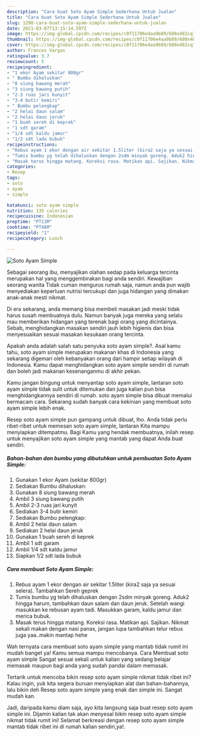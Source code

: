 ```yaml
---
description: "Cara buat Soto Ayam Simple Sederhana Untuk Jualan"
title: "Cara buat Soto Ayam Simple Sederhana Untuk Jualan"
slug: 1298-cara-buat-soto-ayam-simple-sederhana-untuk-jualan
date: 2021-03-07T13:15:14.597Z
image: https://img-global.cpcdn.com/recipes/c0f11706e4aa9b89/680x482cq70/soto-ayam-simple-foto-resep-utama.jpg
thumbnail: https://img-global.cpcdn.com/recipes/c0f11706e4aa9b89/680x482cq70/soto-ayam-simple-foto-resep-utama.jpg
cover: https://img-global.cpcdn.com/recipes/c0f11706e4aa9b89/680x482cq70/soto-ayam-simple-foto-resep-utama.jpg
author: Frances Vargas
ratingvalue: 3.7
reviewcount: 5
recipeingredient:
- "1 ekor Ayam sekitar 800gr"
- " Bumbu dihaluskan"
- "8 siung bawang merah"
- "3 siung bawang putih"
- "2-3 ruas jari kunyit"
- "3-4 butir kemiri"
- " Bumbu pelengkap"
- "2 helai daun salam"
- "2 helai daun jeruk"
- "1 buah sereh di keprek"
- "1 sdt garam"
- "1/4 sdt kaldu jamur"
- "1/2 sdt lada bubuk"
recipeinstructions:
- "Rebus ayam 1 ekor dengan air sekitar 1.5liter (kira2 saja ya sesuai selera). Tambahkan Sereh geprek"
- "Tumis bumbu yg telah dihaluskan dengan 2sdm minyak goreng. Aduk2 hingga harum, tambahkan daun salam dan daun jeruk. Setelah wangi masukkan ke rebusan ayam tadi. Masukkan garam, kaldu jamur dan merica bubuk."
- "Masak terus hingga matang. Koreksi rasa. Matikan api. Sajikan. Nikmat sekali makan dengan nasi panas, jangan lupa tambahkan telur rebus juga yaa..makin mantap hehe"
categories:
- Resep
tags:
- soto
- ayam
- simple

katakunci: soto ayam simple 
nutrition: 135 calories
recipecuisine: Indonesian
preptime: "PT13M"
cooktime: "PT46M"
recipeyield: "1"
recipecategory: Lunch

---
```



![Soto Ayam Simple](https://img-global.cpcdn.com/recipes/c0f11706e4aa9b89/680x482cq70/soto-ayam-simple-foto-resep-utama.jpg)

Sebagai seorang ibu, menyajikan olahan sedap pada keluarga tercinta merupakan hal yang menggembirakan bagi anda sendiri. Kewajiban seorang  wanita Tidak cuman mengurus rumah saja, namun anda pun wajib menyediakan keperluan nutrisi tercukupi dan juga hidangan yang dimakan anak-anak mesti nikmat.

Di era  sekarang, anda memang bisa membeli masakan jadi meski tidak harus susah membuatnya dulu. Namun banyak juga mereka yang selalu mau memberikan hidangan yang terenak bagi orang yang dicintainya. Sebab, menghidangkan masakan sendiri jauh lebih higienis dan bisa menyesuaikan sesuai masakan kesukaan orang tercinta. 



Apakah anda adalah salah satu penyuka soto ayam simple?. Asal kamu tahu, soto ayam simple merupakan makanan khas di Indonesia yang sekarang digemari oleh kebanyakan orang dari hampir setiap wilayah di Indonesia. Kamu dapat menghidangkan soto ayam simple sendiri di rumah dan boleh jadi makanan kesenanganmu di akhir pekan.

Kamu jangan bingung untuk menyantap soto ayam simple, lantaran soto ayam simple tidak sulit untuk ditemukan dan juga kalian pun bisa menghidangkannya sendiri di rumah. soto ayam simple bisa dibuat memalui bermacam cara. Sekarang sudah banyak cara kekinian yang membuat soto ayam simple lebih enak.

Resep soto ayam simple pun gampang untuk dibuat, lho. Anda tidak perlu ribet-ribet untuk memesan soto ayam simple, lantaran Kita mampu menyiapkan ditempatmu. Bagi Kamu yang hendak membuatnya, inilah resep untuk menyajikan soto ayam simple yang mantab yang dapat Anda buat sendiri.

<!--inarticleads1-->

##### Bahan-bahan dan bumbu yang dibutuhkan untuk pembuatan Soto Ayam Simple:

1. Gunakan 1 ekor Ayam (sekitar 800gr)
1. Sediakan  Bumbu dihaluskan:
1. Gunakan 8 siung bawang merah
1. Ambil 3 siung bawang putih
1. Ambil 2-3 ruas jari kunyit
1. Sediakan 3-4 butir kemiri
1. Sediakan  Bumbu pelengkap:
1. Ambil 2 helai daun salam
1. Sediakan 2 helai daun jeruk
1. Gunakan 1 buah sereh di keprek
1. Ambil 1 sdt garam
1. Ambil 1/4 sdt kaldu jamur
1. Siapkan 1/2 sdt lada bubuk




<!--inarticleads2-->

##### Cara membuat Soto Ayam Simple:

1. Rebus ayam 1 ekor dengan air sekitar 1.5liter (kira2 saja ya sesuai selera). Tambahkan Sereh geprek
1. Tumis bumbu yg telah dihaluskan dengan 2sdm minyak goreng. Aduk2 hingga harum, tambahkan daun salam dan daun jeruk. Setelah wangi masukkan ke rebusan ayam tadi. Masukkan garam, kaldu jamur dan merica bubuk.
1. Masak terus hingga matang. Koreksi rasa. Matikan api. Sajikan. Nikmat sekali makan dengan nasi panas, jangan lupa tambahkan telur rebus juga yaa..makin mantap hehe




Wah ternyata cara membuat soto ayam simple yang mantab tidak rumit ini mudah banget ya! Kamu semua mampu mencobanya. Cara Membuat soto ayam simple Sangat sesuai sekali untuk kalian yang sedang belajar memasak maupun bagi anda yang sudah pandai dalam memasak.

Tertarik untuk mencoba bikin resep soto ayam simple nikmat tidak ribet ini? Kalau ingin, yuk kita segera buruan menyiapkan alat dan bahan-bahannya, lalu bikin deh Resep soto ayam simple yang enak dan simple ini. Sangat mudah kan. 

Jadi, daripada kamu diam saja, ayo kita langsung saja buat resep soto ayam simple ini. Dijamin kalian tak akan menyesal bikin resep soto ayam simple nikmat tidak rumit ini! Selamat berkreasi dengan resep soto ayam simple mantab tidak ribet ini di rumah kalian sendiri,ya!.

